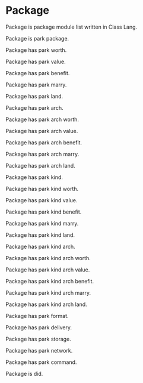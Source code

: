 # Package

Package is package module list written in Class Lang.

Package is park package.

Package has park worth.

Package has park value.

Package has park benefit.

Package has park marry.

Package has park land.

Package has park arch.

Package has park arch worth.

Package has park arch value.

Package has park arch benefit.

Package has park arch marry.

Package has park arch land.

Package has park kind.

Package has park kind worth.

Package has park kind value.

Package has park kind benefit.

Package has park kind marry.

Package has park kind land.

Package has park kind arch.

Package has park kind arch worth.

Package has park kind arch value.

Package has park kind arch benefit.

Package has park kind arch marry.

Package has park kind arch land.

Package has park format.

Package has park delivery.

Package has park storage.

Package has park network.

Package has park command.

Package is did.